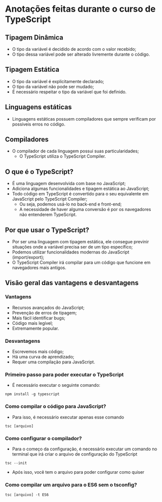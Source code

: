 # Anotações feitas durante o curso de TypeScript

## Tipagem Dinâmica

-   O tipo da variável é decidido de acordo com o valor recebido;
-   O tipo dessa variável pode ser alterado livremente durante o código.

## Tipagem Estática

- O tipo da variável é explicitamente declarado;
- O tipo da variável não pode ser mudado;
- É necessário respeitar o tipo da variável que foi definido.

## Linguagens estáticas

-   Linguagens estáticas possuem compiladores que sempre verificam por possíveis erros no código.

## Compiladores

-   O compilador de cada linguagem possui suas particularidades;
    -   O TypeScript utiliza o TypeScript Compiler.

## O que é o TypeScript?

-   É uma linguagem desenvolvida com base no JavaScript;
-   Adiciona algumas funcionalidades e tipagem estática ao JavaScript;
-   Todo código em TypeScript é convertido para o seu equivalente em JavaScript pelo TypeScript Compiler;
    -   Ou seja, podemos usá-lo no back-end e front-end;
    -   A necessidade de haver alguma conversão é por os navegadores não entenderem TypeScript.

## Por que usar o TypeScript?

-   Por ser uma linguagem com tipagem estática, ele consegue previnir situações onde a variável precisa ser de um tipo específico;
-   Podemos utilizar funcionalidades modernas do JavaScript (import/export);
-   O TypeScript Compiler irá compilar para um código que funcione em navegadores mais antigos.

## Visão geral das vantagens e desvantagens

### Vantagens

-   Recursos avançados do JavaScript;
-   Prevenção de erros de tipagem;
-   Mais fácil identificar bugs;
-   Código mais legível;
-   Extremamente popular.

### Desvantagens

-   Escrevemos mais código;
-   Há uma curva de aprendizado;
-   Requer uma compilação para JavaScript.

### Primeiro passo para poder executar o TypeScript

-   É necessário executar o seguinte comando:

```
npm install -g typescript
```

### Como compilar o código para JavaScript?

-   Para isso, é necessário executar apenas esse comando

```
tsc [arquivo]
```

### Como configurar o compilador?

- Para o começo da configuração, é necessário executar um comando no terminal que irá criar o arquivo de configuração do TypeScript

```
tsc --init
```

- Após isso, você tem o arquivo para poder configurar como quiser

### Como compilar um arquivo para o ES6 sem o tsconfig?

```
tsc [arquivo] -t ES6
```